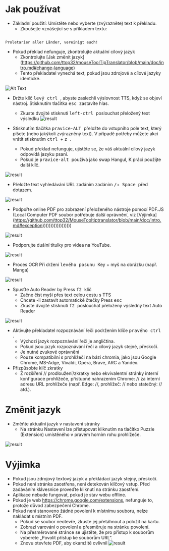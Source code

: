 # Jak používat


- Základní použití: Umístěte nebo vyberte (zvýrazněte) text k překladu.
  - Zkoušejte vznášející se s příkladem textu:
```console

Proletarier aller Länder, vereinigt euch!

```

  - Pokud překlad nefunguje, zkontrolujte aktuální cílový jazyk
    - Zkontrolujte [Jak změnit jazyk] (https://github.com/ttop32/mouseToolTipTranslator/blob/main/doc/intro.md#change-language)
    - Tento překladatel vynechá text, pokud jsou zdrojové a cílové jazyky identické.


![Alt Text](/doc/reagre.gif)



- Držte klíč <kbd> levý ctrl </kbd>, abyste zaslechli výslovnost TTS, když se objeví nástroj. Stisknutím tlačítka <kbd> esc </kbd> zastavíte hlas.
  - Zkuste dvojité stisknutí <kbd> left-ctrl </kbd> poslouchat přeložený text výsledku
![result](/doc/20.gif)



- Stisknutím tlačítka <kbd> pravice-ALT </kbd> přeložte do vstupního pole text, který píšete (nebo jakýkoli zvýrazněný text). V případě potřeby můžete akci vrátit stisknutím <kbd> ctrl </kbd> + <kbd> z </kbd>.
  - Pokud překlad nefunguje, ujistěte se, že váš aktuální cílový jazyk odpovídá jazyku psaní.
  - Pokud je <kbd> pravice-alt </kbd> používá jako swap Hangul,
K práci použijte další klíč.


![result](/doc/11.gif)



- Přeložte text vyhledávání URL zadáním zadáním <kbd>/</kbd>+<kbd> Space </kbd> před dotazem.


![result](/doc/21.gif)



- Podpořte online PDF pro zobrazení přeloženého nástroje pomocí PDF.JS (Local Computer PDF soubor potřebuje další oprávnění, viz [Výjimka] (https://github.com/ttop32/MouseTooltiptranslator/blob/main/doc/intro.md#exception))))))))))))))))))


![result](/doc/12.gif)



- Podporujte duální titulky pro videa na YouTube.


![result](/doc/16.gif)



- Proces OCR Při držení <kbd> levého posunu </kbd> Key + myš na obrázku (např. Manga)


![result](/doc/15.gif)



- Spusťte Auto Reader by Press <kbd> f2 </kbd> klíč
  - Začne číst myši přes text celou cestu s TTS
  - Chcete -li zastavit automatické čtečky Press <kbd> esc </kbd>
  - Zkuste dvojité stisknutí <kbd> f2 </kbd> poslouchat přeložený výsledný text Auto Reader


![result](/doc/30.gif)



- Aktivujte překladatel rozpoznávání řeči podržením klíče <kbd> pravého ctrl </kbd>.
  - Výchozí jazyk rozpoznávání řeči je angličtina.
  - Pokud jsou jazyk rozpoznávání řeči a cílový jazyk stejné, přeskočí.
  - Je nutné zvukové oprávnění
  - Pouze kompatibilní s prohlížeči na bázi chromia, jako jsou Google Chrome, MS-Adge, Vivaldi, Opera, Brave, ARC a Yandex.
- Přizpůsobte klíč zkratky
  - Z rozšíření // prodloužení/zkratky nebo ekvivalentní stránky interní konfigurace prohlížeče, přístupné nahrazením Chrome: // za interní adresu URL prohlížeče (např. Edge: //, prohlížeč: // nebo statečný: // atd.).
# Změnit jazyk
- Změňte aktuální jazyk v nastavení stránky
  - Na stránku Nastavení lze přistupovat kliknutím na tlačítko Puzzle (Extension) umístěného v pravém horním rohu prohlížeče.


![result](/doc/14.gif)





# Výjimka


- Pokud jsou zdrojový textový jazyk a překládací jazyk stejný, přeskočí.
- Pokud není stránka zaostřena, není detekován klíčový vstup.
Před zadáváním klávesnice proveďte kliknutí na stránku zaostření.
- Aplikace nebude fungovat, pokud je stav webu offline.
- Pokud je web <https://chrome.google.com/extensions>, nefunguje to, protože důvod zabezpečení Chrome.
- Pokud není stanoveno žádné povolení k místnímu souboru, nelze nakládat s místním PDF.
  - Pokud se soubor neotevře, zkuste jej přetáhnout a položit na kartu.
  - Zobrazí varování o povolení a přesměruje na stránku povolení.
  - Na přesměrované stránce se ujistěte, že pro přístup k souborům vyberete „Povolit přístup ke souborům URL“.
  - Znovu otevřete PDF, aby okamžitě ovlivnil
![result](/doc/10.gif)
